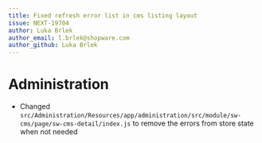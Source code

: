 ```yaml
---
title: Fixed refresh error list in cms listing layout
issue: NEXT-19704
author: Luka Brlek
author_email: l.brlek@shopware.com
author_github: Luka Brlek
---
```

# Administration
* Changed `src/Administration/Resources/app/administration/src/module/sw-cms/page/sw-cms-detail/index.js` to remove the errors from store state when not needed